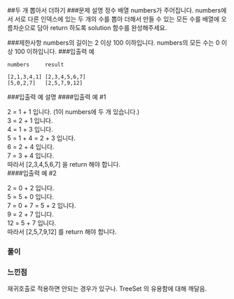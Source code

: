 ##두 개 뽑아서 더하기
###문제 설명
정수 배열 numbers가 주어집니다. numbers에서 서로 다른 인덱스에 있는 두 개의 수를 뽑아 더해서 만들 수 있는 모든 수를 배열에 오름차순으로 담아 return 하도록 solution 함수를 완성해주세요.

###제한사항
numbers의 길이는 2 이상 100 이하입니다.
numbers의 모든 수는 0 이상 100 이하입니다.
###입출력 예
```
numbers	    result

[2,1,3,4,1]	[2,3,4,5,6,7]  
[5,0,2,7]	[2,5,7,9,12]

```

###입출력 예 설명
####입출력 예 #1

2 = 1 + 1 입니다. (1이 numbers에 두 개 있습니다.)  
3 = 2 + 1 입니다.  
4 = 1 + 3 입니다.  
5 = 1 + 4 = 2 + 3 입니다.  
6 = 2 + 4 입니다.  
7 = 3 + 4 입니다.  
따라서 [2,3,4,5,6,7] 을 return 해야 합니다.  
####입출력 예 #2

2 = 0 + 2 입니다.  
5 = 5 + 0 입니다.  
7 = 0 + 7 = 5 + 2 입니다.  
9 = 2 + 7 입니다.  
12 = 5 + 7 입니다.  
따라서 [2,5,7,9,12] 를 return 해야 합니다.  

### 풀이

### 느낀점

재귀호출로 적용하면 안되는 경우가 있구나.
TreeSet 의 유용함에 대해 깨달음.